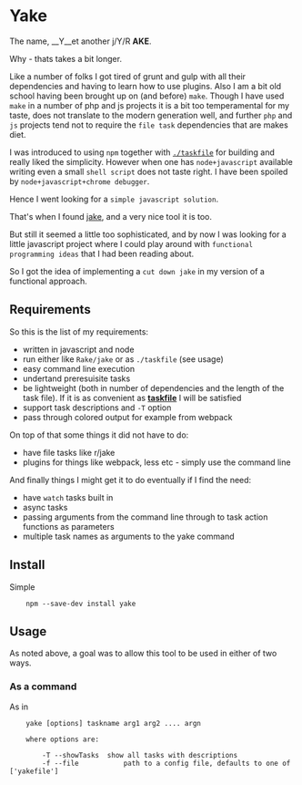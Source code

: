 # Yake

The name, __Y__et another j/Y/R __AKE__.

Why - thats takes a bit longer. 

Like a number of folks I got tired of grunt and gulp with all their dependencies and having to learn how to use plugins. Also I am a bit old school having been brought up on (and before) `make`.
Though I have used `make` in a number of php and js projects it is a bit too temperamental for my taste,
	does not translate to the modern generation well, and
further `php` and `js` projects tend not to require the `file task` dependencies that are makes diet.

I was introduced to using `npm` together with [`./taskfile`](https://hackernoon.com/introducing-the-taskfile-5ddfe7ed83bd) for building and really liked the simplicity. However when one has `node+javascript` available writing even a small `shell script` does not taste right. I have been spoiled by `node+javascript+chrome debugger`.

Hence I went looking for a `simple javascript solution`. 

That's when I found [jake](https://github.com/jakejs/jake), and a very nice tool it is too. 

But still it seemed a little too sophisticated, and by now I was looking for a little javascript project where I could play around with `functional programming ideas` that I had been reading about.

So I got the idea of implementing a `cut down jake` in my version of a functional approach. 

## Requirements

So this is the list of my requirements:

-	written in javascript and node
- 	run either like `Rake/jake` or as `./taskfile` (see usage)
-	easy command line execution
- 	undertand preresuisite tasks
-  be lightweight (both in number of dependencies and the length of the task file). If it is as convenient as [__taskfile__](https://hackernoon.com/introducing-the-taskfile-5ddfe7ed83bd) I will be satisfied
-  support task descriptions and `-T` option
-  pass through colored output for example from webpack

On top of that some things it did not have to do:

-	have file tasks like r/jake
- 	plugins for things like webpack, less etc - simply use the command line


And finally things I might get it to do eventually if I find the need:

-	have `watch` tasks built in
-	async tasks
- 	passing arguments from the command line through to task action functions as parameters
-	multiple task names as arguments to the yake command

## Install

Simple 

```
	npm --save-dev install yake
```

## Usage

As noted above, a goal was to allow this tool to be used in either of two ways.

### As a command

As in

```
	yake [options] taskname arg1 arg2 .... argn
	
	where options are:
	
		-T --showTasks 	show all tasks with descriptions
		-f --file			path to a config file, defaults to one of ['yakefile']
	
```
